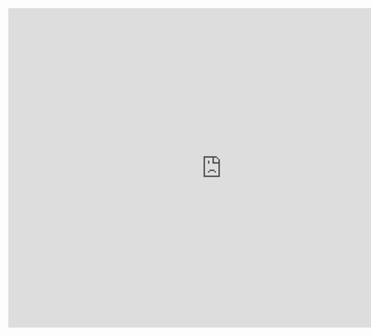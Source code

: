 <iframe src="https://data.oecd.org/chart/65uC" width="860" height="645" style="border: 0" mozallowfullscreen="true" webkitallowfullscreen="true" allowfullscreen="true"><a href="https://data.oecd.org/chart/65uC" target="_blank">OECD Chart: General government debt, Total, % of GDP, Annual, 2018</a></iframe>


<div class="flourish-embed flourish-chart" data-src="visualisation/3730886" data-url="https://flo.uri.sh/visualisation/3730886/embed" aria-label=""><script src="https://public.flourish.studio/resources/embed.js"></script></div>

